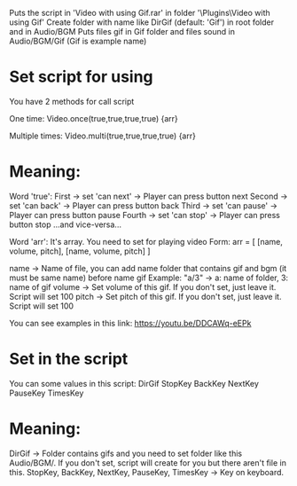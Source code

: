 Puts the script in 'Video with using Gif.rar' in folder '\Plugins\Video with using Gif'
Create folder with name like DirGif (default: 'Gif') in root folder and in Audio/BGM
Puts files gif in Gif folder and files sound in Audio/BGM/Gif (Gif is example name)

# Set script for using 
You have 2 methods for call script

One time:
Video.once(true,true,true,true) {arr}

Multiple times:
Video.multi(true,true,true,true) {arr}

# Meaning:

Word 'true':
First  -> set 'can next'  -> Player can press button next
Second -> set 'can back'  -> Player can press button back
Third  -> set 'can pause' -> Player can press button pause
Fourth -> set 'can stop'  -> Player can press button stop
...and vice-versa...

Word 'arr':
It's array. You need to set for playing video
Form:
arr = [
[name, volume, pitch],
[name, volume, pitch]
]

name ->  Name of file, you can add name folder that contains gif and bgm (it must be same name) before name gif
   Example: "a/3" -> a: name of folder, 3: name of gif
volume -> Set volume of this gif. If you don't set, just leave it. Script will set 100
pitch  -> Set pitch of this gif. If you don't set, just leave it. Script will set 100

You can see examples in this link: https://youtu.be/DDCAWq-eEPk

# Set in the script 
You can some values in this script:
	DirGif
	StopKey
	BackKey
	NextKey
	PauseKey
	TimesKey

# Meaning:
DirGif ->  Folder contains gifs and you need to set folder like this Audio/BGM/. If you don't set, script will create for you but there aren't file in this.
StopKey, BackKey, NextKey, PauseKey, TimesKey -> Key on keyboard.


